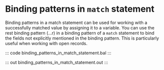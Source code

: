 # Binding patterns in `match` statement

Binding patterns in a match statement can be used for working with a successfully matched value by assigning it to a variable.
You can use the rest binding pattern (...r) in a binding pattern of a `match` statement to bind the fields not explicitly mentioned in the binding pattern. This is particularly useful when working with open records.

::: code binding_patterns_in_match_statement.bal :::

::: out binding_patterns_in_match_statement.out :::